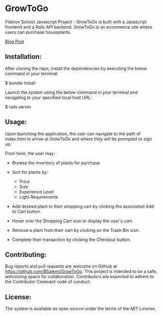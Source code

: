 # GrowToGo

Flatiron School Javascript Project - GrowToGo is built with a Javascript frontend and a Rails API backend. GrowToGo is an ecommerce site where users can purchase houseplants.

[Blog Post](https://bsalemi.github.io/javascript_portfolio_project_and_fetch_requests)

## Installation:

After cloning the repo, install the dependencies by executing the below command in your terminal:

$ bundle install

Launch the system using the below command in your terminal and navigating to your specified local host URL:

$ rails server

## Usage:

Upon launching the application, the user can navigate to the path of index.html to arrive at GrowToGo and where they will be prompted to sign up.

From here, the user may:
   * Browse the inventory of plants for purchase.
   * Sort for plants by:
	
    	- Price
    	- Size
    	- Experience Level
    	- Light Requirements 
	
   * Add desired plant to their shopping cart by clicking the associated Add to Cart button.
   * Hover over the Shopping Cart icon to display the user's cart.
   * Remove a plant from their cart by clicking on the Trash Bin icon.
   * Complete their transaction by clicking the Checkout button.

## Contributing:

Bug reports and pull requests are welcome on GitHub at https://github.com/BSalemi/GrowToGo. This project is intended to be a safe, welcoming space for collaboration. Contributors are expected to adhere to the Contributor Covenant code of conduct.

## License:

The system is available as open source under the terms of the MIT License.
